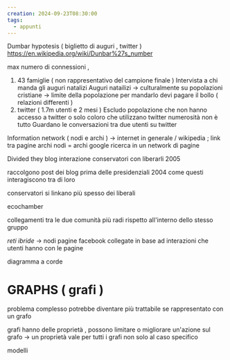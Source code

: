 ```yaml
---
creation: 2024-09-23T08:30:00
tags:
  - appunti
---
```

Dumbar hypotesis ( biglietto di auguri , twitter ) https://en.wikipedia.org/wiki/Dunbar%27s_number

max numero di connessioni ,

1. 43 famiglie ( non rappresentativo del campione finale ) 
	Intervista a chi manda gli auguri natalizi
	Auguri natailizi -> culturalmente su popolazioni cristiane -> limite della popolazione
	per mandarlo devi pagare il bollo ( relazioni differenti )
2. twitter ( 1.7m utenti e 2 mesi )
	Escludo popolazione che non hanno accesso a twitter o solo coloro che utilizzano twitter
	numerosità non è tutto 
	Guardano le conversazioni tra due utenti su twitter

Information network ( nodi e archi ) -> internet in generale / wikipedia ; link tra pagine archi nodi = archi
google ricerca in un network di pagine

Divided they blog 
interazione conservatori con liberarli 2005

raccolgono post dei blog prima delle presidenziali 2004 come questi interagiscono tra di loro 

conservatori si linkano più spesso dei liberali

ecochamber

collegamenti tra le due comunità più radi rispetto all'interno dello stesso gruppo

*reti ibride* -> nodi pagine facebook collegate in base ad interazioni che utenti hanno con le pagine

diagramma a corde 

# **GRAPHS** ( grafi )

problema complesso potrebbe diventare più trattabile se rappresentato con un grafo 

grafi hanno delle proprietà , possono limitare o migliorare un'azione sul grafo -> un proprietà vale per tutti i grafi non solo al caso specifico

modelli



